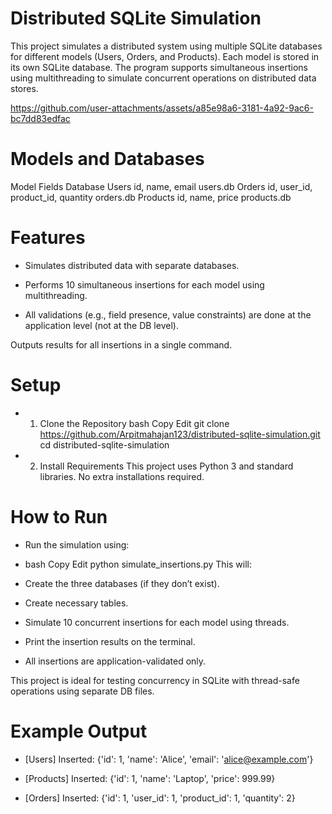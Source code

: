 # Distributed SQLite Simulation
This project simulates a distributed system using multiple SQLite databases for different models (Users, Orders, and Products). Each model is stored in its own SQLite database. The program supports simultaneous insertions using multithreading to simulate concurrent operations on distributed data stores.

https://github.com/user-attachments/assets/a85e98a6-3181-4a92-9ac6-bc7dd83edfac

# Models and Databases
Model	Fields	Database
Users	id, name, email	users.db
Orders	id, user_id, product_id, quantity	orders.db
Products	id, name, price	products.db

# Features
- Simulates distributed data with separate databases.

- Performs 10 simultaneous insertions for each model using multithreading.

- All validations (e.g., field presence, value constraints) are done at the application level (not at the DB level).

Outputs results for all insertions in a single command.

# Setup
- 1. Clone the Repository
bash
Copy
Edit
git clone https://github.com/Arpitmahajan123/distributed-sqlite-simulation.git
cd distributed-sqlite-simulation
- 2. Install Requirements
This project uses Python 3 and standard libraries. No extra installations required.

# How to Run
- Run the simulation using:

- bash
Copy
Edit
python simulate_insertions.py
This will:

- Create the three databases (if they don’t exist).

- Create necessary tables.

- Simulate 10 concurrent insertions for each model using threads.

- Print the insertion results on the terminal.

- All insertions are application-validated only.

This project is ideal for testing concurrency in SQLite with thread-safe operations using separate DB files.

# Example Output

- [Users] Inserted: {'id': 1, 'name': 'Alice', 'email': 'alice@example.com'}

- [Products] Inserted: {'id': 1, 'name': 'Laptop', 'price': 999.99}

- [Orders] Inserted: {'id': 1, 'user_id': 1, 'product_id': 1, 'quantity': 2}
